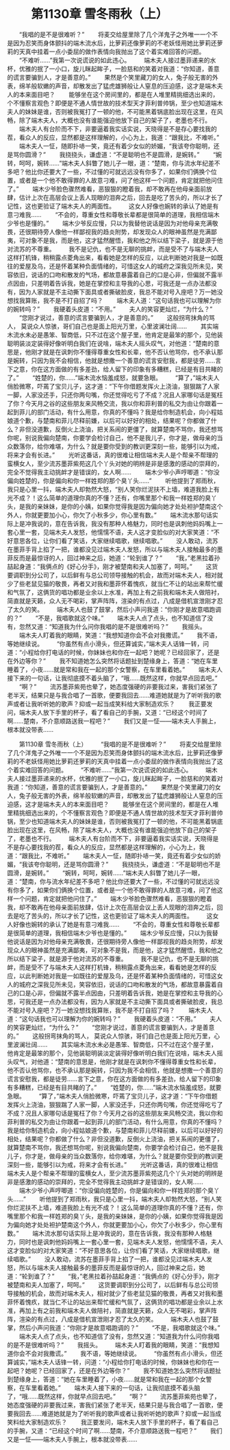 # 　　第1130章 雪冬雨秋（上）
　　“我唱的是不是很难听？”
　　将麦交给屋里除了几个洋鬼子之外唯一一个不是因为忍笑而身体颤抖的端木流水后，比萝莉还像萝莉的不老妖怪用她比萝莉还萝莉的天真中挂着一点小委屈的做作表情向我抛出了这个着实难回答的问题。
　　“不难听……”我第一次说谎说的如此违心。
　　端木夫人接过墨菲递来的水杯，优雅的抿了一小口，旋儿眯起眸子，一脸慈和的笑着对我道：“你知道，善意的谎言要骗到人，才是善意的。”
　　果然是个笑里藏刀的女人，兔子般无害的外表，绵羊般软嫩的声音，却散发出了猛虎雄狮般让人窒息的压迫感，这才是端木夫人的本来面目吧？
　　能够坐在这个房间里的，都是在人堆里精挑细选出来的，个不懂察言观色？即便是不通人情世故的技术型天才菲利普帅锅，至少也知道端木夫人的妹妹是谁，否则被我冤打了一顿的他，不可能黑着锅底脸出现在这里，在风畅，除了端木夫人，大概也没有谁能强迫他放下自己的架子了，老墨也不行。
　　端木夫人有台阶而不下，非要逼着我实话实说，天晓得是不是存心要找我的茬，看众人的反应，显然都是这样理解的，小心为上，我道：“跟我比，不难听。”
　　端木夫人一怔，随即扑哧一笑，竟还有着少女似的娇媚，“我该夸你聪明，还是骂你圆滑？”
　　我挠挠头，谦虚道：“不是聪明也不是圆滑，是婉转。”
　　“婉转，呵呵，婉转……”端木夫人斜瞥了她儿子一眼，道：“楚南，你与流水年纪差不多吧？他比你还要大了一些，不过懂的可就远远没有你多了，如果你们俩换个位置，或者是一个他不敢得罪的人故意刁难，问了他这样一个问题，肯定就把他问住了。”
　　端木少爷脸色骤然难看，恶狠狠的瞪着我，却不敢再在他母亲面前放肆，估计上次在高层会议上丢人现眼的泪奔之后，回去是吃了苦头的，所以才长了记性，这也更验证了端木夫人的两面性。
　　这女人好像也婉转的承认了她是有意刁难我……
　　“不会的，尊重女性和尊敬长辈都是很简单的道理，我相信端木少爷也是懂的。”
　　端木少爷反应慢，只以为我替他说话是因为对他母亲充满敬畏，还很期待旁人像他一样鄙视我的趋炎附势，却发现众人的眼神虽然是充满鄙夷，可对象不是我，而是他，这才猛然醒悟，我和他之所以结下梁子，就是源于他对流苏的不尊重。
　　我不是记仇，也不是无聊的挑衅，而是受不了与端木夫人这样打机锋，稍稍露点菱角出来，看看她是怎样的反应，以此判断她对我是一如既往的爱屋及乌，还是怀着某种负面情绪的，可惜这女人的城府之深我见所未见，笑容依旧，说话的口吻和散发的气场，都故意暴露着自己的口是心非，但偏就不露半点因由，只差明着告诉我，她是在掌控和主导我的心思，可我还是一点办法都没有，因为人家就是不主动撕下面具或者撕破脸皮，我总不能对号入座吧？万一她没想找我算账，我不是不打自招了吗？
　　端木夫人道：“这句话我也可以理解为你的婉转吗？”
　　我硬着头皮道：“不用。”
　　夫人的笑容更灿烂，“为什么？”
　　“您刚才说过，善意的谎言要骗到人，才是善意的。”
　　这般拐弯抹角的骂人， 莫说众人惊骇，哥们自己也是面上阳光万里，心里波澜壮阔……
　　其实端木流水未必是愚笨、智商低，只不过在这个屋子里，他肯定是最笨的那个，见他装聪明装淡定装得好像听明白我们在说啥，端木夫人摇头叹气，对他道：“楚南的意思是，他刚才就是在讽刺你不懂得尊重女性和长辈，他不否认他骂你，也不承认那是婉转，只因为我不会相信，他就是想撒一个善意的谎言安慰我，都是徒劳……言下之意，你在这方面做的有多差劲，给人留下的印象有多糟糕，已经是有目共睹的了。”
　　“姓楚的，你……”端木流水恼羞成怒，就要急眼。
　　“算了，”端木夫人俏脸微寒，吓蔫了宝贝儿子，这才道：“下午你借题发挥火上浇油，狠狠踹了人家一脚，人家没还手，只还你两句嘴，你还觉得吃亏了不成？况且人家哪句话是冤枉了你？今天月之谷的这些朋友来风畅交流，我以你和菲利普的私交为由让你跟着一起到菲儿的部门活动，有什么用意，你真的不懂吗？我是给你制造机会，向小程姑娘道个歉，与楚南和菲儿尽释前嫌，以后可以好好的相处，结果呢？你都做了什么？非但没道歉，反倒火上浇油，把关系闹的更僵了，就算楚南不骂你，我还想骂你呢，别说我偏向楚南，你要学会检讨自己，他不是我儿子，你才是，做母亲的当众数落你，给你难堪，为什么？就是要你受到的教训更深刻一些，能够引以为戒，将来才会有长进。”
　　光听这番话，真的很难让相信端木夫人是个帮亲不帮理的蛮横女人，至少流苏墨菲紫苑这几个丫头对她的明辨是非是感激的感动的崇拜的，完全不觉得我主动挑衅才是错误的，女人啊……
　　端木少爷小声哼唧道：“你没偏向姓楚的，你是偏向和你一样姓郑的那个臭丫头……”
　　听他提到了郑雨秋，我只是心里一抖，端木夫人却勃然大怒，“别人笑你烂泥扶不上墙，难道我脸上有光不成？！这么简单的道理你真的不懂？还有，你嘴里那个和我一样姓郑的臭丫头，是我的亲妹妹，是你的小姨，如果你觉得我是因为偏向她才处处袒护楚南这个外人，你就更要加小心，你欠了小秋多少，你心里有数。”
　　端木流水那句话实际上是冲我说的，意在告诉我，我没有那种人格魅力，同时也是讽刺他妈妈嘴上一套心里一套，见端木夫人发怒，他懦懦不语，夫人这才变脸似的对大家笑道：“不好意思各位，让你们看了笑话，大家继续唱歌，继续唱歌。”
　　没人敢动，流苏在墨菲手背上掐了一把，谁都没见过端木夫人发怒，所以与端木夫人接触最多的墨菲反而是最惊讶的人，回过神来之后，她道：“轮到谁了？”
　　“我，”老黑拉着孙喆起身道：“我俩点的《好心分手》，刚才被楚南和夫人加塞了，呵呵。”
　　这货要调职到分公司了，以后鲜有与总公司领导接触的机会，故而对端木夫人，相对就少了些老鼠见猫的敬畏，再者又对我和墨菲怀着愧疚，就当仁不让的站出来帮忙缓和气氛了，这俩货的唱功都是业余以上水准，再加上有之前我和端木夫人做陪衬，简直就是天籁，众人无不喝彩，掌声阵阵，渲染的有点过，八成是借机宣泄刚才忍了太久的笑。
　　端木夫人也鼓了鼓掌，然后小声问我道：“你刚才是故意唱跑调的？”
　　“不是，我唱歌就这个味。”
　　端木夫人点了点头，也不知道信了没有，忽然又道：“知道我为什么问你我唱的是不是很难听吗？”
　　我摇头。
　　端木夫人盯着我的眼睛，笑道：“我想知道你会不会对我撒谎。”
　　我不语，等她继续说。
　　“你虽然有点小滑头，但还算诚实，”端木夫人话锋一转，问道：“小程给你打电话的时候，你妹妹也和你在一起吧？她呢？已经回家了，还是在外边等你？”
　　我不知道她怎么突然将话题扯到楚缘身上，答道：“她在车里睡着了，小夜……就是常和我在一起的那个女警察，在车里看着她。”
　　端木夫人接下来的一句话，让我彻底摸不着头脑了，“哦……既然这样，你就早点回去吧。”
　　“啊？”
　　流苏墨菲紫苑也晕了，她态度强硬的非要我过来，害我们紧张了老半天，结果只是与我合唱了一首歌，便要我回去……难道她就是为了听听我的歌声或者让我听听她的歌声？抑或一起当成笑料给大家制造欢乐？
　　我正要发问，端木夫人放下手里的杯子，看了看自己的手腕，又道：“已经这个时间了啊……楚南，不介意顺路送我一程吧？”
　　我们又是一怔——端木夫人手腕上，根本就没带表……

　　第1130章 雪冬雨秋（上）
　　“我唱的是不是很难听？”
　　将麦交给屋里除了几个洋鬼子之外唯一一个不是因为忍笑而身体颤抖的端木流水后，比萝莉还像萝莉的不老妖怪用她比萝莉还萝莉的天真中挂着一点小委屈的做作表情向我抛出了这个着实难回答的问题。
　　“不难听……”我第一次说谎说的如此违心。
　　端木夫人接过墨菲递来的水杯，优雅的抿了一小口，旋儿眯起眸子，一脸慈和的笑着对我道：“你知道，善意的谎言要骗到人，才是善意的。”
　　果然是个笑里藏刀的女人，兔子般无害的外表，绵羊般软嫩的声音，却散发出了猛虎雄狮般让人窒息的压迫感，这才是端木夫人的本来面目吧？
　　能够坐在这个房间里的，都是在人堆里精挑细选出来的，个不懂察言观色？即便是不通人情世故的技术型天才菲利普帅锅，至少也知道端木夫人的妹妹是谁，否则被我冤打了一顿的他，不可能黑着锅底脸出现在这里，在风畅，除了端木夫人，大概也没有谁能强迫他放下自己的架子了，老墨也不行。
　　端木夫人有台阶而不下，非要逼着我实话实说，天晓得是不是存心要找我的茬，看众人的反应，显然都是这样理解的，小心为上，我道：“跟我比，不难听。”
　　端木夫人一怔，随即扑哧一笑，竟还有着少女似的娇媚，“我该夸你聪明，还是骂你圆滑？”
　　我挠挠头，谦虚道：“不是聪明也不是圆滑，是婉转。”
　　“婉转，呵呵，婉转……”端木夫人斜瞥了她儿子一眼，道：“楚南，你与流水年纪差不多吧？他比你还要大了一些，不过懂的可就远远没有你多了，如果你们俩换个位置，或者是一个他不敢得罪的人故意刁难，问了他这样一个问题，肯定就把他问住了。”
　　端木少爷脸色骤然难看，恶狠狠的瞪着我，却不敢再在他母亲面前放肆，估计上次在高层会议上丢人现眼的泪奔之后，回去是吃了苦头的，所以才长了记性，这也更验证了端木夫人的两面性。
　　这女人好像也婉转的承认了她是有意刁难我……
　　“不会的，尊重女性和尊敬长辈都是很简单的道理，我相信端木少爷也是懂的。”
　　端木少爷反应慢，只以为我替他说话是因为对他母亲充满敬畏，还很期待旁人像他一样鄙视我的趋炎附势，却发现众人的眼神虽然是充满鄙夷，可对象不是我，而是他，这才猛然醒悟，我和他之所以结下梁子，就是源于他对流苏的不尊重。
　　我不是记仇，也不是无聊的挑衅，而是受不了与端木夫人这样打机锋，稍稍露点菱角出来，看看她是怎样的反应，以此判断她对我是一如既往的爱屋及乌，还是怀着某种负面情绪的，可惜这女人的城府之深我见所未见，笑容依旧，说话的口吻和散发的气场，都故意暴露着自己的口是心非，但偏就不露半点因由，只差明着告诉我，她是在掌控和主导我的心思，可我还是一点办法都没有，因为人家就是不主动撕下面具或者撕破脸皮，我总不能对号入座吧？万一她没想找我算账，我不是不打自招了吗？
　　端木夫人道：“这句话我也可以理解为你的婉转吗？”
　　我硬着头皮道：“不用。”
　　夫人的笑容更灿烂，“为什么？”
　　“您刚才说过，善意的谎言要骗到人，才是善意的。”
　　这般拐弯抹角的骂人， 莫说众人惊骇，哥们自己也是面上阳光万里，心里波澜壮阔……
　　其实端木流水未必是愚笨、智商低，只不过在这个屋子里，他肯定是最笨的那个，见他装聪明装淡定装得好像听明白我们在说啥，端木夫人摇头叹气，对他道：“楚南的意思是，他刚才就是在讽刺你不懂得尊重女性和长辈，他不否认他骂你，也不承认那是婉转，只因为我不会相信，他就是想撒一个善意的谎言安慰我，都是徒劳……言下之意，你在这方面做的有多差劲，给人留下的印象有多糟糕，已经是有目共睹的了。”
　　“姓楚的，你……”端木流水恼羞成怒，就要急眼。
　　“算了，”端木夫人俏脸微寒，吓蔫了宝贝儿子，这才道：“下午你借题发挥火上浇油，狠狠踹了人家一脚，人家没还手，只还你两句嘴，你还觉得吃亏了不成？况且人家哪句话是冤枉了你？今天月之谷的这些朋友来风畅交流，我以你和菲利普的私交为由让你跟着一起到菲儿的部门活动，有什么用意，你真的不懂吗？我是给你制造机会，向小程姑娘道个歉，与楚南和菲儿尽释前嫌，以后可以好好的相处，结果呢？你都做了什么？非但没道歉，反倒火上浇油，把关系闹的更僵了，就算楚南不骂你，我还想骂你呢，别说我偏向楚南，你要学会检讨自己，他不是我儿子，你才是，做母亲的当众数落你，给你难堪，为什么？就是要你受到的教训更深刻一些，能够引以为戒，将来才会有长进。”
　　光听这番话，真的很难让相信端木夫人是个帮亲不帮理的蛮横女人，至少流苏墨菲紫苑这几个丫头对她的明辨是非是感激的感动的崇拜的，完全不觉得我主动挑衅才是错误的，女人啊……
　　端木少爷小声哼唧道：“你没偏向姓楚的，你是偏向和你一样姓郑的那个臭丫头……”
　　听他提到了郑雨秋，我只是心里一抖，端木夫人却勃然大怒，“别人笑你烂泥扶不上墙，难道我脸上有光不成？！这么简单的道理你真的不懂？还有，你嘴里那个和我一样姓郑的臭丫头，是我的亲妹妹，是你的小姨，如果你觉得我是因为偏向她才处处袒护楚南这个外人，你就更要加小心，你欠了小秋多少，你心里有数。”
　　端木流水那句话实际上是冲我说的，意在告诉我，我没有那种人格魅力，同时也是讽刺他妈妈嘴上一套心里一套，见端木夫人发怒，他懦懦不语，夫人这才变脸似的对大家笑道：“不好意思各位，让你们看了笑话，大家继续唱歌，继续唱歌。”
　　没人敢动，流苏在墨菲手背上掐了一把，谁都没见过端木夫人发怒，所以与端木夫人接触最多的墨菲反而是最惊讶的人，回过神来之后，她道：“轮到谁了？”
　　“我，”老黑拉着孙喆起身道：“我俩点的《好心分手》，刚才被楚南和夫人加塞了，呵呵。”
　　这货要调职到分公司了，以后鲜有与总公司领导接触的机会，故而对端木夫人，相对就少了些老鼠见猫的敬畏，再者又对我和墨菲怀着愧疚，就当仁不让的站出来帮忙缓和气氛了，这俩货的唱功都是业余以上水准，再加上有之前我和端木夫人做陪衬，简直就是天籁，众人无不喝彩，掌声阵阵，渲染的有点过，八成是借机宣泄刚才忍了太久的笑。
　　端木夫人也鼓了鼓掌，然后小声问我道：“你刚才是故意唱跑调的？”
　　“不是，我唱歌就这个味。”
　　端木夫人点了点头，也不知道信了没有，忽然又道：“知道我为什么问你我唱的是不是很难听吗？”
　　我摇头。
　　端木夫人盯着我的眼睛，笑道：“我想知道你会不会对我撒谎。”
　　我不语，等她继续说。
　　“你虽然有点小滑头，但还算诚实，”端木夫人话锋一转，问道：“小程给你打电话的时候，你妹妹也和你在一起吧？她呢？已经回家了，还是在外边等你？”
　　我不知道她怎么突然将话题扯到楚缘身上，答道：“她在车里睡着了，小夜……就是常和我在一起的那个女警察，在车里看着她。”
　　端木夫人接下来的一句话，让我彻底摸不着头脑了，“哦……既然这样，你就早点回去吧。”
　　“啊？”
　　流苏墨菲紫苑也晕了，她态度强硬的非要我过来，害我们紧张了老半天，结果只是与我合唱了一首歌，便要我回去……难道她就是为了听听我的歌声或者让我听听她的歌声？抑或一起当成笑料给大家制造欢乐？
　　我正要发问，端木夫人放下手里的杯子，看了看自己的手腕，又道：“已经这个时间了啊……楚南，不介意顺路送我一程吧？”
　　我们又是一怔——端木夫人手腕上，根本就没带表……
